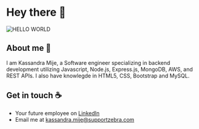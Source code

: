 # Hey there :wave:

![HELLO WORLD](https://user-images.githubusercontent.com/115439406/209640943-47832f27-693f-4f6f-84fa-724c1272d258.png)


## About me :pencil:

I am Kassandra Mije, a Software engineer specializing in backend development utilizing Javascript, Node.js, Express.js, MongoDB, AWS, and REST APIs.
I also have knowlegde in HTML5, CSS, Bootstrap and MySQL.


## Get in touch :coffee:

- Your future employee on [LinkedIn](https://www.linkedin.com/in/kassandra-mije/)
- Email me at kassandra.mije@supportzebra.com
